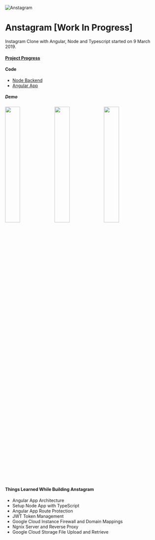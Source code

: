 ![Anstagram][logo]

[logo]: https://github.com/shindesharad71/Anstagram/blob/master/client/src/assets/logo/anstagram-transperent-logo.png?raw=true "Anstragram"

# Anstagram [Work In Progress]

Instagram Clone with Angular, Node and Typescript started on 9 March 2019.

#### [Project Progress](https://github.com/users/shindesharad71/projects/1)

#### Code

- [Node Backend](https://github.com/shindesharad71/Node-Typescript-Restful-APIs/tree/master/server)
- [Angular App](https://github.com/shindesharad71/Node-Typescript-Restful-APIs/tree/master/client)

##### Demo

<p align="left">
  <img src="https://github.com/shindesharad71/Anstagram/blob/master/screenshots/register-anstagram.png?raw=true" width="31%" />
  <img src="https://github.com/shindesharad71/Anstagram/blob/master/screenshots/register-success-anstagram.png?raw=true" width="31%" /> 
  <img src="https://github.com/shindesharad71/Anstagram/blob/master/screenshots/verify-email-anstagram.png?raw=true" width="31%" />
</p>

#### Things Learned While Building Anstagram

- Angular App Architecture
- Setup Node App with TypeScript
- Angular App Route Protection
- JWT Token Management
- Google Cloud Instance Firewall and Domain Mappings
- Ngnix Server and Reverse Proxy
- Google Cloud Storage File Upload and Retrieve
